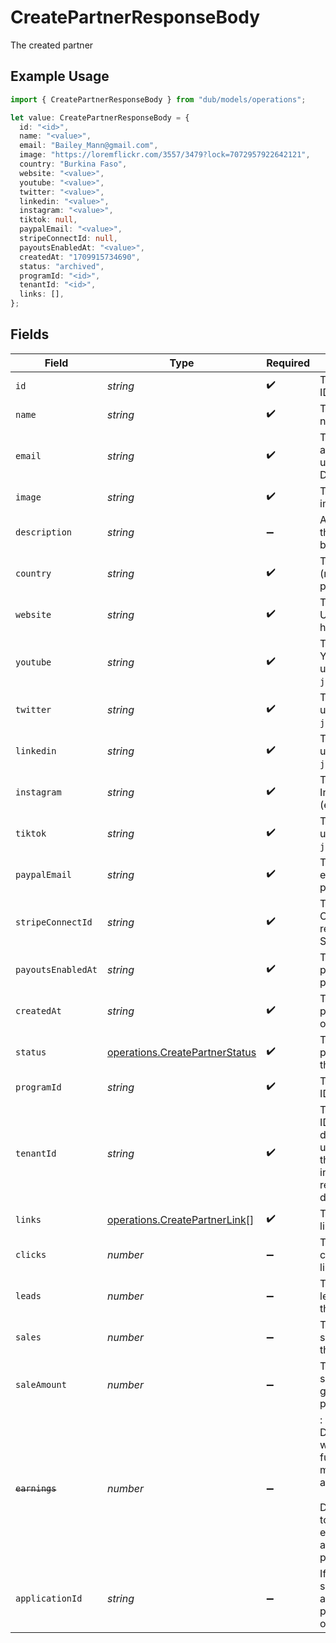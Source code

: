# CreatePartnerResponseBody

The created partner

## Example Usage

```typescript
import { CreatePartnerResponseBody } from "dub/models/operations";

let value: CreatePartnerResponseBody = {
  id: "<id>",
  name: "<value>",
  email: "Bailey_Mann@gmail.com",
  image: "https://loremflickr.com/3557/3479?lock=7072957922642121",
  country: "Burkina Faso",
  website: "<value>",
  youtube: "<value>",
  twitter: "<value>",
  linkedin: "<value>",
  instagram: "<value>",
  tiktok: null,
  paypalEmail: "<value>",
  stripeConnectId: null,
  payoutsEnabledAt: "<value>",
  createdAt: "1709915734690",
  status: "archived",
  programId: "<id>",
  tenantId: "<id>",
  links: [],
};
```

## Fields

| Field                                                                                                                                                                                               | Type                                                                                                                                                                                                | Required                                                                                                                                                                                            | Description                                                                                                                                                                                         |
| --------------------------------------------------------------------------------------------------------------------------------------------------------------------------------------------------- | --------------------------------------------------------------------------------------------------------------------------------------------------------------------------------------------------- | --------------------------------------------------------------------------------------------------------------------------------------------------------------------------------------------------- | --------------------------------------------------------------------------------------------------------------------------------------------------------------------------------------------------- |
| `id`                                                                                                                                                                                                | *string*                                                                                                                                                                                            | :heavy_check_mark:                                                                                                                                                                                  | The partner's unique ID on Dub.                                                                                                                                                                     |
| `name`                                                                                                                                                                                              | *string*                                                                                                                                                                                            | :heavy_check_mark:                                                                                                                                                                                  | The partner's full legal name.                                                                                                                                                                      |
| `email`                                                                                                                                                                                             | *string*                                                                                                                                                                                            | :heavy_check_mark:                                                                                                                                                                                  | The partner's email address. Should be a unique value across Dub.                                                                                                                                   |
| `image`                                                                                                                                                                                             | *string*                                                                                                                                                                                            | :heavy_check_mark:                                                                                                                                                                                  | The partner's avatar image.                                                                                                                                                                         |
| `description`                                                                                                                                                                                       | *string*                                                                                                                                                                                            | :heavy_minus_sign:                                                                                                                                                                                  | A brief description of the partner and their background.                                                                                                                                            |
| `country`                                                                                                                                                                                           | *string*                                                                                                                                                                                            | :heavy_check_mark:                                                                                                                                                                                  | The partner's country (required for tax purposes).                                                                                                                                                  |
| `website`                                                                                                                                                                                           | *string*                                                                                                                                                                                            | :heavy_check_mark:                                                                                                                                                                                  | The partner's website URL (including the https protocol).                                                                                                                                           |
| `youtube`                                                                                                                                                                                           | *string*                                                                                                                                                                                            | :heavy_check_mark:                                                                                                                                                                                  | The partner's YouTube channel username (e.g. `johndoe`).                                                                                                                                            |
| `twitter`                                                                                                                                                                                           | *string*                                                                                                                                                                                            | :heavy_check_mark:                                                                                                                                                                                  | The partner's Twitter username (e.g. `johndoe`).                                                                                                                                                    |
| `linkedin`                                                                                                                                                                                          | *string*                                                                                                                                                                                            | :heavy_check_mark:                                                                                                                                                                                  | The partner's LinkedIn username (e.g. `johndoe`).                                                                                                                                                   |
| `instagram`                                                                                                                                                                                         | *string*                                                                                                                                                                                            | :heavy_check_mark:                                                                                                                                                                                  | The partner's Instagram username (e.g. `johndoe`).                                                                                                                                                  |
| `tiktok`                                                                                                                                                                                            | *string*                                                                                                                                                                                            | :heavy_check_mark:                                                                                                                                                                                  | The partner's TikTok username (e.g. `johndoe`).                                                                                                                                                     |
| `paypalEmail`                                                                                                                                                                                       | *string*                                                                                                                                                                                            | :heavy_check_mark:                                                                                                                                                                                  | The partner's PayPal email (for receiving payouts via PayPal).                                                                                                                                      |
| `stripeConnectId`                                                                                                                                                                                   | *string*                                                                                                                                                                                            | :heavy_check_mark:                                                                                                                                                                                  | The partner's Stripe Connect ID (for receiving payouts via Stripe).                                                                                                                                 |
| `payoutsEnabledAt`                                                                                                                                                                                  | *string*                                                                                                                                                                                            | :heavy_check_mark:                                                                                                                                                                                  | The date when the partner enabled payouts.                                                                                                                                                          |
| `createdAt`                                                                                                                                                                                         | *string*                                                                                                                                                                                            | :heavy_check_mark:                                                                                                                                                                                  | The date when the partner was created on Dub.                                                                                                                                                       |
| `status`                                                                                                                                                                                            | [operations.CreatePartnerStatus](../../models/operations/createpartnerstatus.md)                                                                                                                    | :heavy_check_mark:                                                                                                                                                                                  | The status of the partner's enrollment in the program.                                                                                                                                              |
| `programId`                                                                                                                                                                                         | *string*                                                                                                                                                                                            | :heavy_check_mark:                                                                                                                                                                                  | The program's unique ID on Dub.                                                                                                                                                                     |
| `tenantId`                                                                                                                                                                                          | *string*                                                                                                                                                                                            | :heavy_check_mark:                                                                                                                                                                                  | The partner's unique ID within your database. Can be useful for associating the partner with a user in your database and retrieving/update their data in the future.                                |
| `links`                                                                                                                                                                                             | [operations.CreatePartnerLink](../../models/operations/createpartnerlink.md)[]                                                                                                                      | :heavy_check_mark:                                                                                                                                                                                  | The partner's referral links in this program.                                                                                                                                                       |
| `clicks`                                                                                                                                                                                            | *number*                                                                                                                                                                                            | :heavy_minus_sign:                                                                                                                                                                                  | The total number of clicks on the partner's links.                                                                                                                                                  |
| `leads`                                                                                                                                                                                             | *number*                                                                                                                                                                                            | :heavy_minus_sign:                                                                                                                                                                                  | The total number of leads generated by the partner's links.                                                                                                                                         |
| `sales`                                                                                                                                                                                             | *number*                                                                                                                                                                                            | :heavy_minus_sign:                                                                                                                                                                                  | The total number of sales generated by the partner's links.                                                                                                                                         |
| `saleAmount`                                                                                                                                                                                        | *number*                                                                                                                                                                                            | :heavy_minus_sign:                                                                                                                                                                                  | The total amount of sales (in cents) generated by the partner's links.                                                                                                                              |
| ~~`earnings`~~                                                                                                                                                                                      | *number*                                                                                                                                                                                            | :heavy_minus_sign:                                                                                                                                                                                  | : warning: ** DEPRECATED **: This will be removed in a future release, please migrate away from it as soon as possible.<br/><br/>DEPRECATED: The total earnings/commissions accrued by the partner's links. |
| `applicationId`                                                                                                                                                                                     | *string*                                                                                                                                                                                            | :heavy_minus_sign:                                                                                                                                                                                  | If the partner submitted an application to join the program, this is the ID of the application.                                                                                                     |